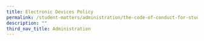 ```yaml
---
title: Electronic Devices Policy
permalink: /student-matters/administration/the-code-of-conduct-for-students/electronic-devices-policy/
description: ""
third_nav_title: Administration
---
```

